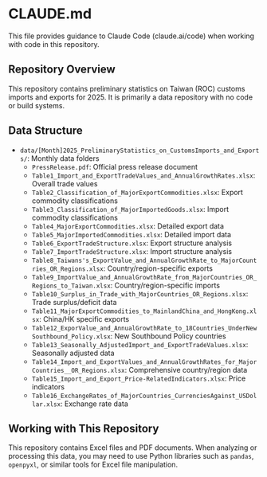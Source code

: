 # CLAUDE.md

This file provides guidance to Claude Code (claude.ai/code) when working with code in this repository.

## Repository Overview

This repository contains preliminary statistics on Taiwan (ROC) customs imports and exports for 2025. It is primarily a data repository with no code or build systems.

## Data Structure

- `data/[Month]2025_PreliminaryStatistics_on_CustomsImports_and_Exports/`: Monthly data folders
  - `PressRelease.pdf`: Official press release document
  - `Table1_Import_and_ExportTradeValues_and_AnnualGrowthRates.xlsx`: Overall trade values
  - `Table2_Classification_of_MajorExportCommodities.xlsx`: Export commodity classifications
  - `Table3_Classification_of_MajorImportedGoods.xlsx`: Import commodity classifications
  - `Table4_MajorExportCommodities.xlsx`: Detailed export data
  - `Table5_MajorImportedCommodities.xlsx`: Detailed import data
  - `Table6_ExportTradeStructure.xlsx`: Export structure analysis
  - `Table7_ImportTradeStructure.xlsx`: Import structure analysis
  - `Table8_Taiwans's_ExportValue_and_AnnualGrowthRate_to_MajorCountries_OR_Regions.xlsx`: Country/region-specific exports
  - `Table9_ImportValue_and_AnnualGrowthRate_from_MajorCountries_OR_Regions_to_Taiwan.xlsx`: Country/region-specific imports
  - `Table10_Surplus_in_Trade_with_MajorCountries_OR_Regions.xlsx`: Trade surplus/deficit data
  - `Table11_MajorExportCommodities_to_MainlandChina_and_HongKong.xlsx`: China/HK specific exports
  - `Table12_ExporValue_and_AnnualGrowthRate_to_18Countries_UnderNewSouthbound_Policy.xlsx`: New Southbound Policy countries
  - `Table13_Seasonally_AdjustedImport_and_ExportTradeValues.xlsx`: Seasonally adjusted data
  - `Table14_Import_and_ExportValues_and_AnnualGrowthRates_for_MajorCountries__OR_Regions.xlsx`: Comprehensive country/region data
  - `Table15_Import_and_Export_Price-RelatedIndicators.xlsx`: Price indicators
  - `Table16_ExchangeRates_of_MajorCountries_CurrenciesAgainst_USDollar.xlsx`: Exchange rate data

## Working with This Repository

This repository contains Excel files and PDF documents. When analyzing or processing this data, you may need to use Python libraries such as `pandas`, `openpyxl`, or similar tools for Excel file manipulation.

